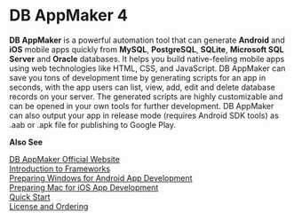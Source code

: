 # DB AppMaker 4

**DB AppMaker** is a powerful automation tool that can generate **Android** and **iOS** mobile apps quickly from **MySQL**, **PostgreSQL**, **SQLite**, **Microsoft SQL Server** and **Oracle** databases. It helps you build native-feeling mobile apps using web technologies like HTML, CSS, and JavaScript. DB AppMaker can save you tons of development time by generating scripts for an app in seconds, with the app users can list, view, add, edit and delete database records on your server. The generated scripts are highly customizable and can be opened in your own tools for further development. DB AppMaker can also output your app in release mode (requires Android SDK tools) as .aab or .apk file for publishing to Google Play.


**Also See**

[DB AppMaker Official Website](https://www.hkvstore.com)  
[Introduction to Frameworks](https://www.hkvstore.com/doc/frameworks.htm)  
[Preparing Windows for Android App Development](https://www.hkvstore.com/doc/sysprep.htm)  
[Preparing Mac for iOS App Development](https://www.hkvstore.com/doc/macprep.htm)  
[Quick Start](https://www.hkvstore.com/doc/quickstart.htm)  
[License and Ordering](https://www.hkvstore.com/doc/ordering.htm)
